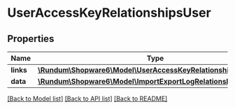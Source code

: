 # UserAccessKeyRelationshipsUser

## Properties
Name | Type | Description | Notes
------------ | ------------- | ------------- | -------------
**links** | [**\Rundum\Shopware6\Model\UserAccessKeyRelationshipsUserLinks**](UserAccessKeyRelationshipsUserLinks.md) |  | [optional] 
**data** | [**\Rundum\Shopware6\Model\ImportExportLogRelationshipsUserData**](ImportExportLogRelationshipsUserData.md) |  | [optional] 

[[Back to Model list]](../../README.md#documentation-for-models) [[Back to API list]](../../README.md#documentation-for-api-endpoints) [[Back to README]](../../README.md)

